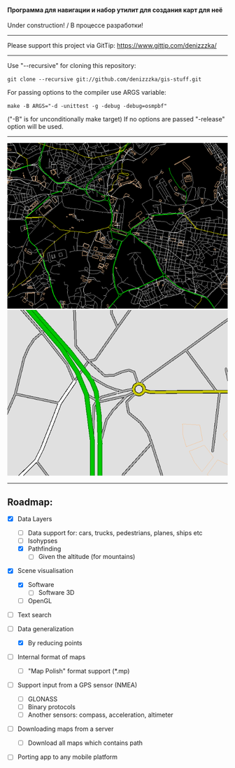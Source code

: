 #### Программа для навигации и набор утилит для создания карт для неё

Under construction! / В процессе разработки!
* * *
Please support this project via GitTip:
https://www.gittip.com/denizzzka/
* * *
Use "--recursive" for cloning this repository:
```
git clone --recursive git://github.com/denizzzka/gis-stuff.git
```
For passing options to the compiler use ARGS variable:
```
make -B ARGS="-d -unittest -g -debug -debug=osmpbf"
```
("-B" is for unconditionally make target)
If no options are passed "-release" option will be used.

* * *
![Image](screenshots/malta_lines_3_colored.png)
![Image](screenshots/roads_render.png)
* * *

Roadmap:
--------------

- [x] Data Layers
    - [ ] Data support for: cars, trucks, pedestrians, planes, ships etc
    - [ ] Isohypses
    - [x] Pathfinding
        - [ ] Given the altitude (for mountains)

- [x] Scene visualisation
    - [x] Software
        - [ ] Software 3D
    - [ ] OpenGL

- [ ] Text search

- [ ] Data generalization
    - [x] By reducing points

- [ ] Internal format of maps
    - [ ] "Map Polish" format support (*.mp)

- [ ] Support input from a GPS sensor (NMEA)
    - [ ] GLONASS
    - [ ] Binary protocols
    - [ ] Another sensors: compass, acceleration, altimeter

- [ ] Downloading maps from a server
    - [ ] Download all maps which contains path

- [ ] Porting app to any mobile platform
